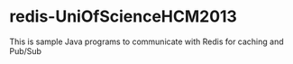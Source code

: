 redis-UniOfScienceHCM2013
=========================

This is sample Java programs to communicate with Redis for caching and Pub/Sub 
